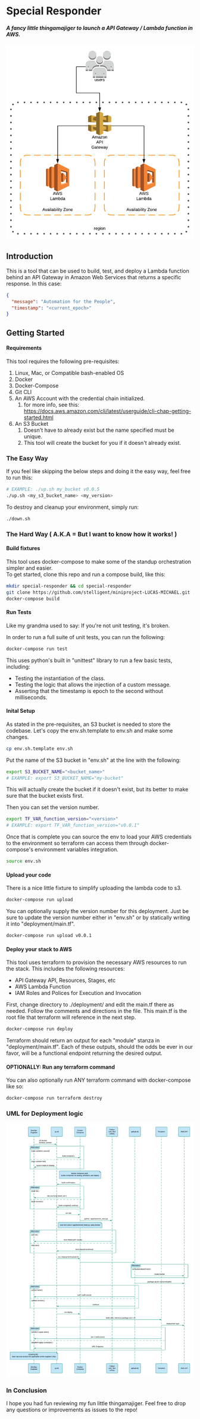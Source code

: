 # Special Responder
##### A fancy little thingamajiger to launch a API Gateway / Lambda function in AWS.

![arch](docs/aws-arch.png)

## Introduction

This is a tool that can be used to build, test, and deploy a Lambda function
 behind an API Gateway in Amazon Web Services that returns a specific response.  In this case:
 
```json
{
  "message": "Automation for the People",
  "timestamp": "<current_epoch>"
}
```

## Getting Started

#### Requirements

This tool requires the following pre-requisites:

1. Linux, Mac, or Compatible bash-enabled OS
1. Docker
1. Docker-Compose
1. Git CLI
1. An AWS Account with the credential chain initialized.
    1. for more info, see this: https://docs.aws.amazon.com/cli/latest/userguide/cli-chap-getting-started.html
1. An S3 Bucket
    1. Doesn't have to already exist but the name specified must be unique.
    1. This tool will create the bucket for you if it doesn't already exist.

### The Easy Way

If you feel like skipping the below steps and doing it the easy way, feel free to run this:

```bash
# EXAMPLE: ./up.sh my_bucket v0.0.5
./up.sh <my_s3_bucket_name> <my_version>
```

To destroy and cleanup your environment, simply run:

```bash
./down.sh
```

### The Hard Way ( A.K.A = But I want to know how it works! )

#### Build fixtures

This tool uses docker-compose to make some of the standup orchestration simpler and easier.  
To get started, clone this repo and run a compose build, like this:

```bash
mkdir special-responder && cd special-responder
git clone https://github.com/stelligent/miniproject-LUCAS-MICHAEL.git .
docker-compose build
```

#### Run Tests

Like my grandma used to say: If you're not unit testing, it's broken.

In order to run a full suite of unit tests, you can run the following:

```bash
docker-compose run test
```

This uses python's built in "unittest" library to run a few basic tests, including:

* Testing the instantiation of the class.
* Testing the logic that allows the injection of a custom message.
* Asserting that the timestamp is epoch to the second without milliseconds.

#### Inital Setup

As stated in the pre-requisites, an S3 bucket is needed to store the codebase.  Let's copy 
the env.sh.template to env.sh and make some changes.  

```bash
cp env.sh.template env.sh
```

Put the name of the S3 bucket in "env.sh" at the line with the following:

```bash
export S3_BUCKET_NAME="<bucket_name>"
# EXAMPLE: export S3_BUCKET_NAME="my-bucket"
```

This will actually create the bucket if it doesn't exist, but its better to make sure that the 
bucket exists first.

Then you can set the version number.

```bash
export TF_VAR_function_version="<version>"
# EXAMPLE: export TF_VAR_function_version="v0.0.1"
```

Once that is complete you can source the env to load your AWS credentials to the environment so 
terraform can access them through docker-compose's environment variables integration.

```bash
source env.sh
```

#### Upload your code

There is a nice little fixture to simplify uploading the lambda code to s3.

```bash
docker-compose run upload
```
You can optionally supply the version number for this deployment.  Just be sure to update the version number 
either in "env.sh" or by statically writing it into "deployment/main.tf".
```bash
docker-compose run upload v0.0.1
```

#### Deploy your stack to AWS

This tool uses terraform to provision the necessary AWS resources to run the stack.  This includes the 
following resources:

* API Gateway API, Resources, Stages, etc
* AWS Lambda Function
* IAM Roles and Polices for Execution and Invocation

First, change directory to ./deployment/ and edit the main.tf there as needed.  Follow the 
comments and directions in the file.  This main.tf is the root file that terraform will reference 
in the next step.

```bash
docker-compose run deploy
```

Terraform should return an output for each "module" stanza in "deployment/main.tf".  Each of these outputs, 
should the odds be ever in our favor, will be a functional endpoint returning the desired output.

#### OPTIONALLY: Run any terraform command

You can also optionally run ANY terraform command with docker-compose like so:

```bash
docker-compose run terraform destroy
```

### UML for Deployment logic

![uml](docs/infra-uml.png)

### In Conclusion

I hope you had fun reviewing my fun little thingamajiger.  Feel free to drop any questions or improvements as 
issues to the repo!